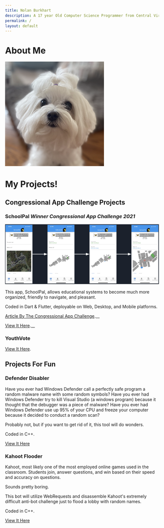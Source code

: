 ```yaml
---
title: Nolan Burkhart
description: A 17 year Old Computer Science Programmer from Central Virginia
permalink: /
layout: default
---
```


# About Me

![](assets/avatar.png)

# My Projects!

## Congressional App Challenge Projects

### SchoolPal _Winner Congressional App Challenge 2021_

![](assets/schoolpal.png)

This app, SchoolPal, allows educational systems to become much more organized, friendly to navigate, and pleasant.

Coded in Dart & Flutter, deployable on Web, Desktop, and Mobile platforms.

[Article By The Congressional App Challenge](https://www.congressionalappchallenge.us/21-va05/).__

[View It Here](./schoolpal/).__

### YouthVote

[View It Here](./schoolpal/map).

## Projects For Fun

### Defender Disabler

Have you ever had Windows Defender call a perfectly safe program a random malware name with some random symbols?
Have you ever had Windows Defender try to kill Visual Studio (a windows program) because it thought that the debugger was a piece of malware?
Have you ever had Windows Defender use up 95% of your CPU and freeze your computer because it decided to conduct a random scan?

Probably not, but if you want to get rid of it, this tool will do wonders.

Coded in C++.

[View It Here](https://github.com/Nolan-Burkhart/defender-disabler)

### Kahoot Flooder

Kahoot, most likely one of the most employed online games used in the classroom. Students join, answer questions, and win based on their speed and accuracy on questions.

Sounds pretty boring.

This bot will utilize WebRequests and disassemble Kahoot's extremely difficult anti-bot challenge just to flood a lobby with random names.

Coded in C++.

[View It Here](https://github.com/Nolan-Burkhart/kahoot-project)
